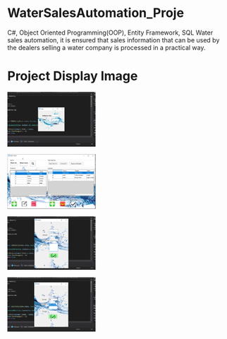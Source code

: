 # WaterSalesAutomation_Proje
C#, Object Oriented Programming(OOP), Entity Framework, SQL
Water sales automation, it is ensured that sales information that can be used by the dealers selling a water company is processed in a practical way.

# Project Display Image
<p>
<a href="https://github.com/renginatilla/WaterSalesAutomation_Proje/blob/master/images/watersale1.png" target="_blank">
<img src="https://github.com/renginatilla/WaterSalesAutomation_Proje/blob/master/images/watersale1.png" width="200" style="max-width:100%;"></a></p>  
<p>
<a href="https://github.com/renginatilla/WaterSalesAutomation_Proje/blob/master/images/watersale2.png" target="_blank">
<img src="https://github.com/renginatilla/WaterSalesAutomation_Proje/blob/master/images/watersale2.png" width="200" style="max-width:100%;"></a></p> 
<p>
<a href="https://github.com/renginatilla/WaterSalesAutomation_Proje/blob/master/images/watersale3.png" target="_blank">
<img src="https://github.com/renginatilla/WaterSalesAutomation_Proje/blob/master/images/watersale3.png" width="200" style="max-width:100%;"></a></p> 
<p>
<a href="https://github.com/renginatilla/WaterSalesAutomation_Proje/blob/master/images/watersale4.png" target="_blank">
<img src="https://github.com/renginatilla/WaterSalesAutomation_Proje/blob/master/images/watersale4.png" width="200" style="max-width:100%;"></a></p> 
